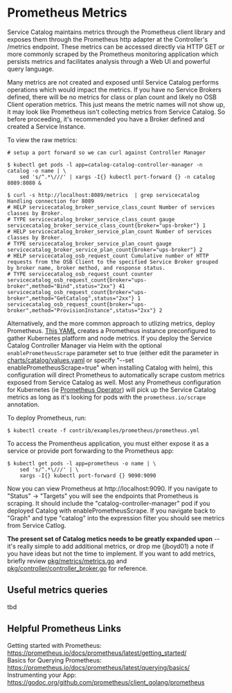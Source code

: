 # Prometheus Metrics

Service Catalog maintains metrics through the Prometheus client library and
exposes them through the Prometheus http adapter at the Controller's /metrics
endpoint. These metrics can be accessed directly via HTTP GET or more commonly
scraped by the Prometheus monitoring application which persists metrics and
facilitates analysis through a Web UI and powerful query language.

Many metrics are not created and exposed until Service Catalog performs
operations which would impact the metrics.  If you have no Service Brokers
defined, there will be no metrics for class or plan count and likely no OSB
Client operation metrics.  This just means the metric names will not show up, it
may look like Prometheus isn't collecting metrics from Service Catalog.  So
before proceeding, it's recommended you have a Broker defined and created a
Service Instance.

To view the raw metrics:

```
# setup a port forward so we can curl against Controller Manager

$ kubectl get pods -l app=catalog-catalog-controller-manager -n catalog -o name | \
    sed 's/^.*\///' | xargs -I{} kubectl port-forward {} -n catalog 8089:8080 &

$ curl -s http://localhost:8089/metrics  | grep servicecatalog
Handling connection for 8089
# HELP servicecatalog_broker_service_class_count Number of services classes by Broker.
# TYPE servicecatalog_broker_service_class_count gauge
servicecatalog_broker_service_class_count{broker="ups-broker"} 1
# HELP servicecatalog_broker_service_plan_count Number of services classes by Broker.
# TYPE servicecatalog_broker_service_plan_count gauge
servicecatalog_broker_service_plan_count{broker="ups-broker"} 2
# HELP servicecatalog_osb_request_count Cumulative number of HTTP requests from the OSB Client to the specified Service Broker grouped by broker name, broker method, and response status.
# TYPE servicecatalog_osb_request_count counter
servicecatalog_osb_request_count{broker="ups-broker",method="Bind",status="2xx"} 41
servicecatalog_osb_request_count{broker="ups-broker",method="GetCatalog",status="2xx"} 1
servicecatalog_osb_request_count{broker="ups-broker",method="ProvisionInstance",status="2xx"} 2
```

Alternatively, and the more common approach to utlizing metrics, deploy
Prometheus.  [This YAML](prometheus.yml) creates a Prometheus instance
preconfigured to gather Kubernetes platform and node metrics.  If you deploy the
Service Catalog Controller Manager via Helm with the optional
`enablePrometheusScrape` parameter set to true (either edit the parameter in
[charts/catalog/values.yaml](../../../charts/catalog/values.yaml) or specify
"--set enablePrometheusScrape=true" when installing Catalog with helm), this configuration will direct Prometheus
to automatically scrape custom metrics exposed from Service Catalog as well.
Most any Prometheus configuration for Kubernetes (ie [Prometheus
Operator](https://github.com/coreos/prometheus-operator)) will pick up the
Service Catalog metrics as long as it's looking for pods with the
`prometheus.io/scrape` annotation.

To deploy Prometheus, run:

```
$ kubectl create -f contrib/examples/prometheus/prometheus.yml
```

To access the Promentheus application, you must either expose it as a service or
provide port forwarding to the Prometheus app:

```
$ kubectl get pods -l app=prometheus -o name | \
	sed 's/^.*\///' | \
	xargs -I{} kubectl port-forward {} 9090:9090
```

Now you can view Prometheus at http://localhost:9090.  If you navigate to
"Status" -> "Targets" you will see the endpoints that Prometheus is scraping.
It should include the "catalog-controller-manager" pod if you deployed Catalog
with enablePrometheusScrape.  If you navigate back to "Graph" and type "catalog"
into the expression filter you should see metrics from Service Catlog.

**The present set of Catalog metics needs to be greatly expanded upon** -- it's
really simple to add additional metrics, or drop me (jboyd01) a note if you have
ideas but not the time to implement.  If you want to add metrics, briefly review
[pkg/metrics/metrics.go](../../../pkg/metrics/metrics.go) and
[pkg/controller/controller_broker.go](../../../pkg/controller/controller_broker.go)
for reference.

## Useful metrics queries

tbd

## Helpful Prometheus Links

Getting started with Prometheus: https://prometheus.io/docs/prometheus/latest/getting_started/  
Basics for Querying Prometheus: https://prometheus.io/docs/prometheus/latest/querying/basics/  
Instrumenting your App: https://godoc.org/github.com/prometheus/client_golang/prometheus   